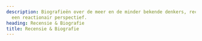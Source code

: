 ```yaml
---
description: Biografieën over de meer en de minder bekende denkers, recensies vanuit
  een reactionair perspectief.
heading: Recensie & Biografie
title: Recensie & Biografie
---
```

